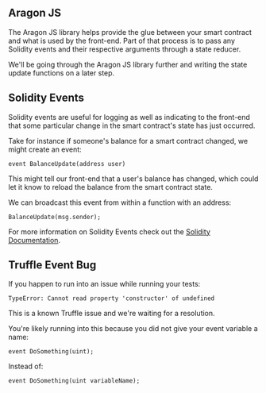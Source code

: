 ## Aragon JS

The Aragon JS library helps provide the glue between your smart contract and what is used by the front-end. Part of that process is to pass any Solidity events and their respective arguments through a state reducer. 

We'll be going through the Aragon JS library further and writing the state update functions on a later step. 

## Solidity Events 

Solidity events are useful for logging as well as indicating to the front-end that some particular change in the smart contract's state has just occurred. 

Take for instance if someone's balance for a smart contract changed, we might create an event:

```
event BalanceUpdate(address user)
```

This might tell our front-end that a user's balance has changed, which could let it know to reload the balance from the smart contract state.

We can broadcast this event from within a function with an address:

```
BalanceUpdate(msg.sender);
```

For more information on Solidity Events check out the [Solidity Documentation](http://solidity.readthedocs.io/en/v0.4.18/contracts.html#events).

## Truffle Event Bug

If you happen to run into an issue while running your tests:

```
TypeError: Cannot read property 'constructor' of undefined
```

This is a known Truffle issue and we're waiting for a resolution. 

You're likely running into this because you did not give your event variable a name:

```
event DoSomething(uint);
```

Instead of:

```
event DoSomething(uint variableName);
```